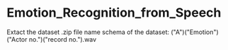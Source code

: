 # Emotion_Recognition_from_Speech
Extact the dataset .zip file
name schema of the dataset: ("A")("Emotion")("Actor no.")("record no.").wav

